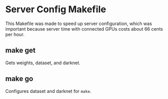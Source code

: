 # Server Config Makefile

This Makefile was made to speed up server configuration, which was important
because server time with connected GPUs costs about 66 cents per hour.

## make get
Gets weights, dataset, and darknet.

## make go
Configures dataset and darknet for `make`.
